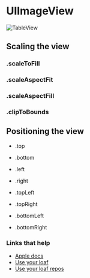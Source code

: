 # UIImageView


![TableView](https://github.com/jrasmusson/ios-starter-kit/blob/master/basics/UIImageView/images/dimensions.png)

## Scaling the view

### .scaleToFill

### .scaleAspectFit

### .scaleAspectFill

### .clipToBounds

## Positioning the view

- .top
- .bottom
- .left
- .right


- .topLeft
- .topRight
- .bottomLeft
- .bottomRight


### Links that help

* [Apple docs](https://developer.apple.com/documentation/uikit/uiimageview)
* [Use your loaf](https://useyourloaf.com/blog/stretching-redrawing-and-positioning-with-contentmode/)
* [Use your loaf repos](https://github.com/kharrison/CodeExamples)
